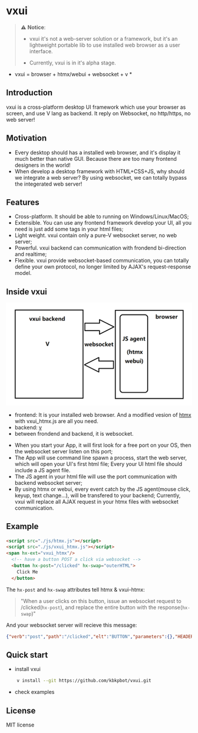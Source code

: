 # vxui

> :warning: **Notice**:
>
>
> * vxui it's not a web-server solution or a framework, but it's an lightweight portable lib to use installed web browser as a user interface.
>
> * Currently, vxui is in it's alpha stage.


* vxui = browser + htmx/webui + websocket + v *

## Introduction

vxui is a cross-platform desktop UI framework which use your browser as screen, and use V lang as backend. It reply on Websocket, no http/https, no web server!

## Motivation

* Every desktop should has a installed web browser, and it's display it much better than native GUI. Because there are too many frontend designers in the world!
* When develop a desktop framework with HTML+CSS+JS, why should we integrate a web server? By using websocket, we can totally bypass the integerated web server!

## Features

* Cross-platform. It should be able to running on Windows/Linux/MacOS;
* Extensible. You can use any frontend framework develop your UI, all you need is just add some tags in your html files;
* Light weight. vxui contain only a pure-V websocket server, no web server;
* Powerful. vxui backend can communication with frondend bi-direction and realtime;
* Flexible. vxui provide websocket-based communication, you can totally define your own protocol, no longer limited by AJAX's request-response model.

## Inside vxui

![vxui](vxui.png)

* frontend: It is your installed web browser. And a modified vesion of [htmx](https://htmx.org) with vxui_htmx.js are all you need.
* backend: [v](https://vlang.io/)
* between frondend and backend, it is websocket.

- When you start your App, it will first look for a free port on your OS, then the websocket server listen on this port;
- The App will use command line spawn a process, start the web server, which will open your UI's first html file;
  Every your UI html file should include a JS agent file.
- The JS agent in your html file will use the port communication with backend websocket server;
- By using htmx or webui, every event catch by the JS agent(mouse click, keyup, text change...), will be transfered to your backend;
  Currently, vxui will replace all AJAX request in your htmx files with websocket communication.

## Example

```html
<script src="./js/htmx.js"></script>
<script src="./js/vxui_htmx.js"></script>
<span hx-ext="vxui_htmx"/>
  <!-- have a button POST a click via websocket -->
  <button hx-post="/clicked" hx-swap="outerHTML">
    Click Me
  </button>
```
The `hx-post` and `hx-swap` attributes tell htmx & vxui-htmx:

> "When a user clicks on this button, issue an websocket request to /clicked(`hx-post`), and replace the entire button with the response(`hx-swap`)"

And your websocket server will recieve this message:
```json
{"verb":"post","path":"/clicked","elt":"BUTTON","parameters":{},"HEADERS":{"HX-Request":"true","HX-Trigger":null,"HX-Trigger-Name":null,"HX-Target":null,"HX-Current-URL":"file:///home/kbkpbot/.vmodules/vxui/static/ss.html"}}
```

## Quick start

* install vxui
```sh
	v install --git https://github.com/kbkpbot/vxui.git
```
* check examples

## License

MIT license
